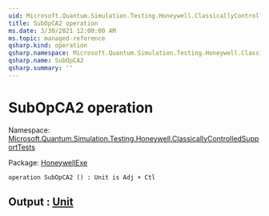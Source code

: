 ```yaml
---
uid: Microsoft.Quantum.Simulation.Testing.Honeywell.ClassicallyControlledSupportTests.SubOpCA2
title: SubOpCA2 operation
ms.date: 3/30/2021 12:00:00 AM
ms.topic: managed-reference
qsharp.kind: operation
qsharp.namespace: Microsoft.Quantum.Simulation.Testing.Honeywell.ClassicallyControlledSupportTests
qsharp.name: SubOpCA2
qsharp.summary: ''
---
```


# SubOpCA2 operation

Namespace: [Microsoft.Quantum.Simulation.Testing.Honeywell.ClassicallyControlledSupportTests](xref:Microsoft.Quantum.Simulation.Testing.Honeywell.ClassicallyControlledSupportTests)

Package: [HoneywellExe](https://nuget.org/packages/HoneywellExe)




```qsharp
operation SubOpCA2 () : Unit is Adj + Ctl
```


## Output : [Unit](xref:microsoft.quantum.lang-ref.unit)

